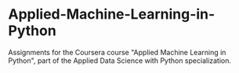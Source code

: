 # Applied-Machine-Learning-in-Python
Assignments for the Coursera course "Applied Machine Learning in Python", part of the Applied Data Science with Python specialization.
